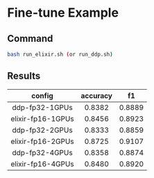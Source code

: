 # Fine-tune Example

## Command

```bash
bash run_elixir.sh (or run_ddp.sh)
```

## Results


| config | accuracy | f1 |
| :----: | :----:   | :----: |
| ddp-fp32-1GPUs    | 0.8382 | 0.8889 |
| elixir-fp16-1GPUs | 0.8456 | 0.8923 |
| ddp-fp32-2GPUs    | 0.8333 | 0.8859 |
| elixir-fp16-2GPUs | 0.8725 | 0.9107 |
| ddp-fp32-4GPUs    | 0.8358 | 0.8874 |
| elixir-fp16-4GPUs | 0.8480 | 0.8920 |
